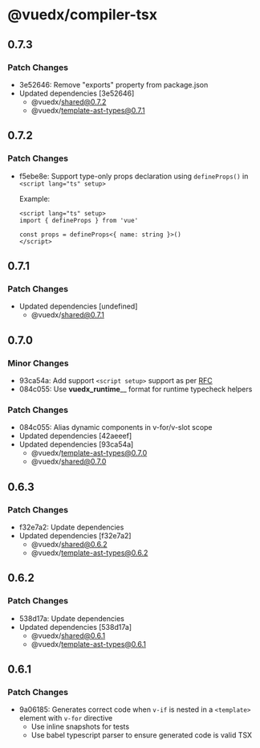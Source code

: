 # @vuedx/compiler-tsx

## 0.7.3

### Patch Changes

- 3e52646: Remove "exports" property from package.json
- Updated dependencies [3e52646]
  - @vuedx/shared@0.7.2
  - @vuedx/template-ast-types@0.7.1

## 0.7.2

### Patch Changes

- f5ebe8e: Support type-only props declaration using `defineProps()` in `<script lang="ts" setup>`

  Example:

  ```vue
  <script lang="ts" setup>
  import { defineProps } from 'vue'

  const props = defineProps<{ name: string }>()
  </script>
  ```

## 0.7.1

### Patch Changes

- Updated dependencies [undefined]
  - @vuedx/shared@0.7.1

## 0.7.0

### Minor Changes

- 93ca54a: Add support `<script setup>` support as per [RFC](https://github.com/vuejs/rfcs/pull/227)
- 084c055: Use **vuedx_runtime**<name>\_\_ format for runtime typecheck helpers

### Patch Changes

- 084c055: Alias dynamic components in v-for/v-slot scope
- Updated dependencies [42aeeef]
- Updated dependencies [93ca54a]
  - @vuedx/template-ast-types@0.7.0
  - @vuedx/shared@0.7.0

## 0.6.3

### Patch Changes

- f32e7a2: Update dependencies
- Updated dependencies [f32e7a2]
  - @vuedx/shared@0.6.2
  - @vuedx/template-ast-types@0.6.2

## 0.6.2

### Patch Changes

- 538d17a: Update dependencies
- Updated dependencies [538d17a]
  - @vuedx/shared@0.6.1
  - @vuedx/template-ast-types@0.6.1

## 0.6.1

### Patch Changes

- 9a06185: Generates correct code when `v-if` is nested in a `<template>` element with `v-for` directive
  - Use inline snapshots for tests
  - Use babel typescript parser to ensure generated code is valid TSX
